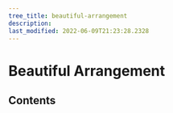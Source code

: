 ```yaml
---
tree_title: beautiful-arrangement
description: 
last_modified: 2022-06-09T21:23:28.2328
---
```


# Beautiful Arrangement

## Contents
